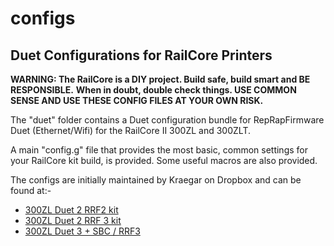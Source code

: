 # configs

## Duet Configurations for RailCore Printers

**WARNING: The RailCore is a DIY project. Build safe, build smart and BE RESPONSIBLE.**
**When in doubt, double check things. USE COMMON SENSE AND USE THESE CONFIG FILES AT YOUR OWN RISK.**

The "duet" folder contains a Duet configuration bundle for RepRapFirmware Duet (Ethernet/Wifi) for the RailCore II 300ZL and 300ZLT.

A main "config.g" file that provides the most basic, common settings for your RailCore kit build, is provided. Some useful macros are also provided.

The configs are initially maintained by Kraegar on Dropbox and can be found at:-

 * [300ZL Duet 2 RRF2 kit](https://www.dropbox.com/sh/og8bolggmqlfrsv/AAAbZ0enHyIRuYoy7knaQSbEa?dl=0)
 * [300ZL Duet 2 RRF 3 kit](https://www.dropbox.com/sh/pg0ugu5qunokjc9/AAD8PkPqVGPp-yWV5Cug3_Usa?dl=0)
 * [300ZL Duet 3 + SBC / RRF3](https://www.dropbox.com/sh/vpu1wd7kkqyabb2/AAAFGqPBm-Gtg7lRqB-g0NQMa?dl=0)
